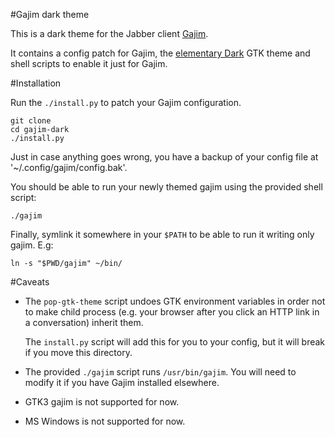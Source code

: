#Gajim dark theme

This is a dark theme for the Jabber client [Gajim](http://gajim.org/).

It contains a config patch for Gajim, the [elementary Dark](http://satya164.deviantart.com/art/elementary-Dark-GTK3-Theme-244257862) GTK theme and shell scripts to enable it just for Gajim.

#Installation

Run the `./install.py` to patch your Gajim configuration.

    git clone 
    cd gajim-dark
    ./install.py

Just in case anything goes wrong, you have a backup of your config file at '~/.config/gajim/config.bak'.

You should be able to run your newly themed gajim using the provided shell script:

    ./gajim

Finally, symlink it somewhere in your `$PATH` to be able to run it writing only gajim. E.g:

    ln -s "$PWD/gajim" ~/bin/

#Caveats

* The `pop-gtk-theme` script undoes GTK environment variables in order not to make child process (e.g. your browser after you click an HTTP link in a conversation) inherit them. 

  The `install.py` script will add this for you to your config, but it will break if you move this directory.

* The provided `./gajim` script runs `/usr/bin/gajim`. You will need to modify it if you have Gajim installed elsewhere.

* GTK3 gajim is not supported for now.

* MS Windows is not supported for now.
